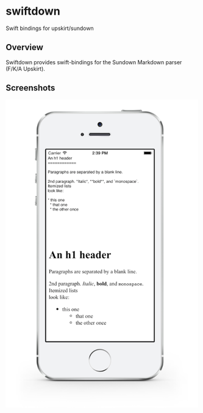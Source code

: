 swiftdown
=======

Swift bindings for upskirt/sundown


## Overview

Swiftdown provides swift-bindings for the Sundown Markdown parser (F/K/A Upskirt).

## Screenshots
![iOS](/screenshots/ios.png)

